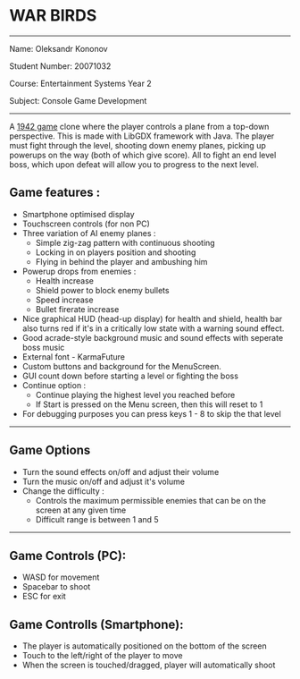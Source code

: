 # WAR BIRDS
---

Name: Oleksandr Kononov 

Student Number: 20071032 

Course: Entertainment Systems Year 2 

Subject: Console Game Development

---

A [1942 game](https://en.wikipedia.org/wiki/1942_(video_game)) clone where the player controls a plane from a top-down perspective. This is made with LibGDX framework with Java. The player must fight through the level, shooting down enemy planes, picking up powerups on the way (both of which give score). All to fight an end level boss, which upon defeat will allow you to progress to the next level.

## Game features : 

+ Smartphone optimised display
+ Touchscreen controls (for non PC)
+ Three variation of AI enemy planes : 
    + Simple zig-zag pattern with continuous shooting
    + Locking in on players position and shooting
    + Flying in behind the player and ambushing him
+ Powerup drops from enemies : 
    + Health increase
    + Shield power to block enemy bullets
    + Speed increase
    + Bullet firerate increase
+ Nice graphical HUD (head-up display) for health and shield, health bar also turns red if it's in a critically low state with a warning sound effect.
+ Good acrade-style background music and sound effects with seperate boss music
+ External font - KarmaFuture
+ Custom buttons and background for the MenuScreen.
+ GUI count down before starting a level or fighting the boss
+ Continue option :
	+ Continue playing the highest level you reached before
	+ If Start is pressed on the Menu screen, then this will reset to 1
+ For debugging purposes you can press keys 1 - 8 to skip the that level

---

## Game Options

+ Turn the sound effects on/off and adjust their volume
+ Turn the music on/off and adjust it's volume
+ Change the difficulty : 
	+ Controls the maximum permissible enemies that can be on the screen at any given time
	+ Difficult range is between 1 and 5


---

## Game Controls (PC): 
+ WASD for movement
+ Spacebar to shoot
+ ESC for exit


## Game Controlls (Smartphone):
+ The player is automatically positioned on the bottom of the screen
+ Touch to the left/right of the player to move
+ When the screen is touched/dragged, player will automatically shoot
